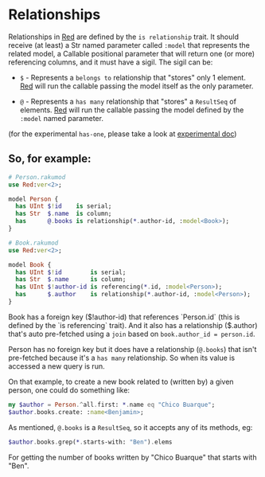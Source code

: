 # Relationships

Relationships in [Red](https://github.com/FCO/Red) are defined by the `is relationship` trait. It should receive (at least) a Str named parameter called `:model`
that represents the related model, a Callable positional parameter that will return one (or more) referencing columns, and it must have a sigil. The sigil can be:

- `$` - Represents a `belongs to` relationship that "stores" only 1 element. [Red](https://github.com/FCO/Red) will run the callable passing the model itself as the only parameter.

- `@` - Represents a `has many` relationship that "stores" a `ResultSeq` of elements. [Red](https://github.com/FCO/Red) will run the callable passing the model
  defined by the `:model` named parameter.

(for the experimental `has-one`, please take a look at [experimental doc](experimental.md))

## So, for example:

```raku
# Person.rakumod
use Red:ver<2>;

model Person {
  has UInt $!id    is serial;
  has Str  $.name  is column;
  has      @.books is relationship(*.author-id, :model<Book>);
}
```

```raku
# Book.rakumod
use Red:ver<2>;

model Book {
  has UInt $!id        is serial;
  has Str  $.name      is column;
  has UInt $!author-id is referencing(*.id, :model<Person>);
  has      $.author    is relationship(*.author-id, :model<Person>);
}
```

Book has a foreign key ($!author-id) that references `Person.id` (this is defined by the `is referencing` trait). And it also has a relationship ($.author)
that's auto pre-fetched using a `join` based on `book.author_id = person.id`.

Person has no foreign key but it does have a relationship (`@.books`) that isn't pre-fetched because it's a `has many` relationship. So when its value is accessed
a new query is run.

On that example, to create a new book related to (written by) a given person, one could do something like:

```raku
my $author = Person.^all.first: *.name eq "Chico Buarque";
$author.books.create: :name<Benjamin>;
```

As mentioned, `@.books` is a `ResultSeq`, so it accepts any of its methods, eg:

```raku
$author.books.grep(*.starts-with: "Ben").elems
```

For getting the number of books written by "Chico Buarque" that starts with "Ben".
